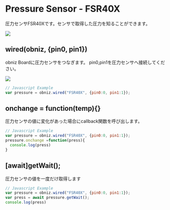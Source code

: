 # Pressure Sensor - FSR40X
圧力センサFSR40Xです。センサで取得した圧力を知ることができます。

![](./image.jpg)

## wired(obniz, {pin0, pin1})
obniz Boardに圧力センサをつなぎます。
pin0,pin1を圧力センサへ接続してください。

![](./wired.png)
```javascript
// Javascript Example
var pressure = obniz.wired("FSR40X", {pin0:0, pin1:1});
```

## onchange = function(temp){}
圧力センサの値に変化があった場合にcallback関数を呼び出します。

```javascript
// Javascript Example
var pressure = obniz.wired("FSR40X", {pin0:0, pin1:1});
pressure.onchange =function(press){
  console.log(press)
}
```

## [await]getWait();
圧力センサの値を一度だけ取得します

```javascript
// Javascript Example
var pressure = obniz.wired("FSR40X", {pin0:0, pin1:1});
var press = await pressure.getWait();
console.log(press)
```
